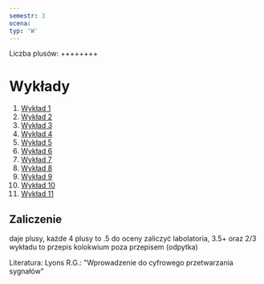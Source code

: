 ```yaml
---
semestr: 3
ocena: 
typ: 'W'
---
```

Liczba plusów: ++++++++
# Wykłady
1. [Wykład 1](/Notatki/Semestr%203/Podstawy%20przetwarzania%20sygnałów/Wykłady/Wykład%201/Wykład%201.md)
2. [Wykład 2](/Notatki/Semestr%203/Podstawy%20przetwarzania%20sygnałów/Wykłady/Wykład%202/Wykład%202.md)
3. [Wykład 3](/Notatki/Semestr%203/Podstawy%20przetwarzania%20sygnałów/Wykłady/Wykład%203/Wykład%203.md)
4. [Wykład 4](/Notatki/Semestr%203/Podstawy%20przetwarzania%20sygnałów/Wykłady/Wykład%204/Wykład%204.md)
5. [Wykład 5](/Notatki/Semestr%203/Podstawy%20przetwarzania%20sygnałów/Wykłady/Wykład%205/Wykład%205.md)
6. [Wykład 6](/Notatki/Semestr%203/Podstawy%20przetwarzania%20sygnałów/Wykłady/Wykład%206/Wykład%206.md)
7. [Wykład 7](/Notatki/Semestr%203/Podstawy%20przetwarzania%20sygnałów/Wykłady/Wykład%207/Wykład%207.md)
8. [Wykład 8](/Notatki/Semestr%203/Podstawy%20przetwarzania%20sygnałów/Wykłady/Wykład%208/Wykład%208.md)
9. [Wykład 9](/Notatki/Semestr%203/Podstawy%20przetwarzania%20sygnałów/Wykłady/Wykład%209/Wykład%209.md)
10. [Wykład 10](/Notatki/Semestr%203/Podstawy%20przetwarzania%20sygnałów/Wykłady/Wykład%2010/Wykład%2010.md)
11. [Wykład 11](/Notatki/Semestr%203/Podstawy%20przetwarzania%20sygnałów/Wykłady/Wykład%2011/Wykład%2011.md)
## Zaliczenie
daje plusy, każde 4 plusy to .5 do oceny
zaliczyć labolatoria, 3.5+ oraz 2/3 wykładu to przepis
kolokwium poza przepisem (odpytka)


Literatura:
Lyons R.G.: "Wprowadzenie do cyfrowego przetwarzania sygnałów"